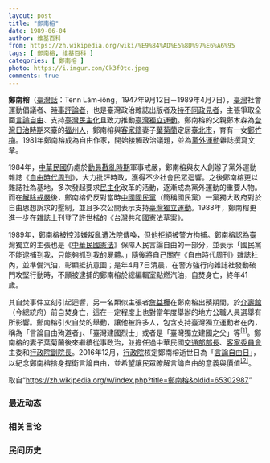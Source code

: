 ```yaml
---
layout: post
title: "鄭南榕"
date: 1989-06-04
author: 维基百科
from: https://zh.wikipedia.org/wiki/%E9%84%AD%E5%8D%97%E6%A6%95
tags: [ 鄭南榕, 维基百科 ]
categories: [ 鄭南榕 ]
photo: https://i.imgur.com/Ck3f0tc.jpeg
comments: true
---
```

<div class="mw-parser-output"><div id="noteTA-1093b843" class="noteTA"><div class="noteTA-local"><div data-noteta-code="zh-cn:台; zh-hk:臺; zh-tw:臺;"></div></div></div>

<p><b>鄭南榕</b>（<a href="/wiki/%E8%87%BA%E7%81%A3%E8%A9%B1" title="臺灣話">臺灣話</a>：<span lang="nan"><link rel="mw-deduplicated-inline-style" href="mw-data:TemplateStyles:r58929728"><span class="sans-serif"><span lang="nan">Tēnn Lâm-iông</span></span></span>，1947年9月12日－1989年4月7日），<a href="/wiki/%E8%87%BA%E7%81%A3" title="臺灣">臺灣</a>社會運動倡議者、<a href="/wiki/%E6%99%82%E4%BA%8B%E8%A9%95%E8%AB%96%E5%93%A1" title="時事評論員">時事評論者</a>，也是臺灣政治雜誌出版者及<a href="/wiki/%E6%8C%81%E4%B8%8D%E5%90%8C%E6%94%BF%E8%A6%8B%E8%80%85" class="mw-redirect" title="持不同政見者">持不同政見者</a>，主張爭取全面<a href="/wiki/%E8%A8%80%E8%AB%96%E8%87%AA%E7%94%B1" title="言論自由">言論自由</a>、支持<a href="/wiki/%E8%87%BA%E7%81%A3%E6%B0%91%E4%B8%BB%E5%8C%96" title="臺灣民主化">臺灣民主化</a>且致力推動<a href="/wiki/%E8%87%BA%E7%81%A3%E7%8D%A8%E7%AB%8B%E9%81%8B%E5%8B%95" class="mw-redirect" title="臺灣獨立運動">臺灣獨立運動</a>。鄭南榕的父親鄭木森為<a href="/wiki/%E5%8F%B0%E7%81%A3%E6%97%A5%E6%B2%BB%E6%99%82%E6%9C%9F" title="台灣日治時期">台灣日治時期</a>來臺的<a href="/wiki/%E7%A6%8F%E5%B7%9E%E4%BA%BA" class="mw-redirect" title="福州人">福州人</a>，鄭南榕與<a href="/wiki/%E5%AE%A2%E5%AE%B6%E4%BA%BA" class="mw-redirect" title="客家人">客家籍</a>妻子<a href="/wiki/%E8%91%89%E8%8F%8A%E8%98%AD" title="葉菊蘭">葉菊蘭</a>定居<a href="/wiki/%E8%87%BA%E5%8C%97%E5%B8%82_(%E5%B7%9E%E8%BD%84%E5%B8%82)" title="臺北市 (州轄市)">臺北市</a>，育有一女<a href="/w/index.php?title=%E9%84%AD%E7%AB%B9%E6%A2%85&amp;action=edit&amp;redlink=1" class="new" title="鄭竹梅（页面不存在）">鄭竹梅</a>。1981年鄭南榕成為自由作家，開始接觸政治議題，並為<a href="/wiki/%E9%BB%A8%E5%A4%96%E9%81%8B%E5%8B%95" title="黨外運動">黨外運動</a>雜誌撰寫文章。
</p><p>1984年，<a href="/wiki/%E4%B8%AD%E8%8F%AF%E6%B0%91%E5%9C%8B" title="中華民國">中華民國</a>仍處於<a href="/wiki/%E5%8B%95%E5%93%A1%E6%88%A1%E4%BA%82%E6%99%82%E6%9C%9F" class="mw-redirect" title="動員戡亂時期">動員戡亂時期</a>軍事戒嚴，鄭南榕與友人創辦了黨外運動雜誌《<a href="/wiki/%E8%87%AA%E7%94%B1%E6%99%82%E4%BB%A3%E5%91%A8%E5%88%8A" title="自由時代周刊">自由時代周刊</a>》，大力批評時政，獲得不少社會民眾迴響。之後鄭南榕更以雜誌社為基地，多次發起要求<a href="/wiki/%E6%B0%91%E4%B8%BB" title="民主">民主化</a>改革的活動，逐漸成為黨外運動的重要人物。而在<a href="/wiki/%E5%8F%B0%E7%81%A3%E8%A7%A3%E5%9A%B4" class="mw-redirect" title="台灣解嚴">解除戒嚴</a>後，鄭南榕仍反對當時<a href="/wiki/%E4%B8%AD%E5%9C%8B%E5%9C%8B%E6%B0%91%E9%BB%A8" title="中國國民黨">中國國民黨</a>（簡稱國民黨）一黨獨大政府對於自由思想訴求的壓制，並且多次公開表示支持<a href="/wiki/%E5%8F%B0%E7%81%A3%E7%8D%A8%E7%AB%8B%E9%81%8B%E5%8B%95" title="台灣獨立運動">臺灣獨立運動</a>。1988年，鄭南榕更進一步在雜誌上刊登了<a href="/wiki/%E8%A8%B1%E4%B8%96%E6%A5%B7" title="許世楷">許世楷</a>的《台灣共和國憲法草案》。
</p><p>1989年，鄭南榕被控涉嫌叛亂遭法院傳喚，但他拒絕被警方拘捕。鄭南榕認為臺灣獨立的主張也是《<a href="/wiki/%E4%B8%AD%E8%8F%AF%E6%B0%91%E5%9C%8B%E6%86%B2%E6%B3%95" title="中華民國憲法">中華民國憲法</a>》保障人民言論自由的一部分，並表示「國民黨不能逮捕到我，只能夠抓到我的屍體。」隨後將自己關在《自由時代周刊》雜誌社內，並準備汽油，彰顯抵抗意圖；是年4月7日清晨，在警方強行向雜誌社發動破門攻堅行動時，不願被逮捕的鄭南榕於總編輯室點燃汽油，自焚身亡，終年41歲。
</p><p>其自焚事件立刻引起迴響，另一名類似主張者<a href="/wiki/%E8%A9%B9%E7%9B%8A%E6%A8%BA" title="詹益樺">詹益樺</a>在鄭南榕出殯期間，於<a href="/wiki/%E7%B8%BD%E7%B5%B1%E5%BA%9C_(%E8%87%BA%E7%81%A3)" title="總統府 (臺灣)">介壽館</a>（今總統府）前自焚身亡，這在一定程度上也對當年度舉辦的地方公職人員選舉有所影響。鄭南榕引火自焚的舉動，讓他被許多人，包含支持臺灣獨立運動者在內，稱為「言論自由殉道者」、「臺灣建國烈士」或者是「臺灣獨立建國之父」等<sup id="cite_ref-黃惠鈴_1-0" class="reference"><a href="#cite_note-黃惠鈴-1">[1]</a></sup>。鄭南榕的妻子葉菊蘭後來繼續從事政治，並擔任過中華民國<a href="/wiki/%E4%B8%AD%E8%8F%AF%E6%B0%91%E5%9C%8B%E4%BA%A4%E9%80%9A%E9%83%A8%E9%83%A8%E9%95%B7" title="中華民國交通部部長">交通部部長</a>、<a href="/wiki/%E4%B8%AD%E8%8F%AF%E6%B0%91%E5%9C%8B%E5%AE%A2%E5%AE%B6%E5%A7%94%E5%93%A1%E6%9C%83" title="中華民國客家委員會">客家委員會</a>主委和<a href="/wiki/%E8%A1%8C%E6%94%BF%E9%99%A2%E5%89%AF%E9%99%A2%E9%95%B7" title="行政院副院長">行政院副院長</a>。2016年12月，<a href="/wiki/%E8%A1%8C%E6%94%BF%E9%99%A2" title="行政院">行政院</a>核定鄭南榕逝世日為「<a href="/wiki/%E8%A8%80%E8%AB%96%E8%87%AA%E7%94%B1%E6%97%A5_(%E8%87%BA%E7%81%A3)" class="mw-redirect" title="言論自由日 (臺灣)">言論自由日</a>」，以紀念鄭南榕捨身捍衛言論自由，並希望讓民眾瞭解言論自由的意義與價值<sup id="cite_ref-2" class="reference"><a href="#cite_note-2">[2]</a></sup>。
</p>
</div><noscript><img src="//zh.wikipedia.org/wiki/Special:CentralAutoLogin/start?type=1x1" alt="" title="" width="1" height="1" style="border: none; position: absolute;"></noscript>
<div class="printfooter">取自“<a dir="ltr" href="https://zh.wikipedia.org/w/index.php?title=鄭南榕&amp;oldid=65302987">https://zh.wikipedia.org/w/index.php?title=鄭南榕&amp;oldid=65302987</a>”</div><div id="recent-news"><h3>最近动态</h3><ul></ul></div><div id="open-opinion"><h3>相关言论</h3><ul></ul></div><div id="mjls-record"><h3>民间历史</h3><ul></ul></div>